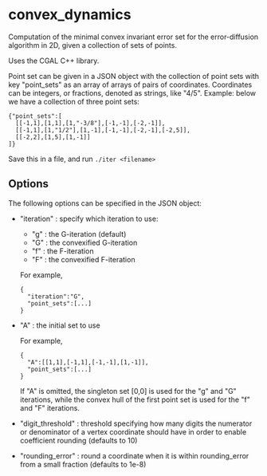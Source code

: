 # convex_dynamics
Computation of the minimal convex invariant error set for the error-diffusion algorithm in 2D, given a collection of sets of points.

Uses the CGAL C++ library.

Point set can be given in a JSON object with the collection of point sets with key "point_sets" as an array of arrays of pairs of coordinates. Coordinates can be integers, or fractions, denoted as strings, like "4/5".
Example: below we have a collection of three point sets:

```
{"point_sets":[
  [[-1,1],[1,1],[1,"-3/8"],[-1,-1],[-2,-1]],
  [[-1,1],[1,"1/2"],[1,-1],[-1,-1],[-2,-1],[-2,5]],
  [[-2,2],[1,5],[1,-1]]
]}
```
Save this in a file, and run `./iter <filename>`

## Options
The following options can be specified in the JSON object:
 - "iteration" : specify which iteration to use:
   - "g" : the G-iteration (default)
   - "G" : the convexified G-iteration
   - "f" : the F-iteration
   - "F" : the convexified F-iteration
   
   For example,
   ```
   {
     "iteration":"G",
     "point_sets":[...] 
   }
   ```
 - "A" : the initial set to use 

   For example,
   ```
   {
     "A":[[1,1],[-1,1],[-1,-1],[1,-1]],
     "point_sets":[...] 
   }
   ```
   
   If "A" is omitted, the singleton set [0,0] is used for the "g" and "G" iterations, 
   while the convex hull of the first point set is used for the "f" and "F" iterations.

 - "digit_threshold" : threshold specifying how many digits the numerator or denominator of a vertex coordinate should have in order to enable coefficient rounding (defaults to 10)
 - "rounding_error" : round a coordinate when it is within rounding_error from a small fraction (defaults to 1e-8)
